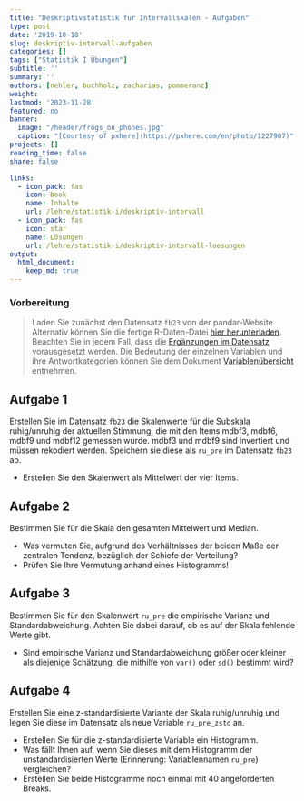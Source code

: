 ```yaml
---
title: "Deskriptivstatistik für Intervallskalen - Aufgaben" 
type: post
date: '2019-10-18' 
slug: deskriptiv-intervall-aufgaben
categories: [] 
tags: ["Statistik I Übungen"] 
subtitle: ''
summary: '' 
authors: [nehler, buchholz, zacharias, pommeranz]
weight:
lastmod: '2023-11-28'
featured: no
banner:
  image: "/header/frogs_on_phones.jpg"
  caption: "[Courtesy of pxhere](https://pxhere.com/en/photo/1227907)"
projects: []
reading_time: false
share: false

links:
  - icon_pack: fas
    icon: book
    name: Inhalte
    url: /lehre/statistik-i/deskriptiv-intervall
  - icon_pack: fas
    icon: star
    name: Lösungen
    url: /lehre/statistik-i/deskriptiv-intervall-loesungen
output:
  html_document:
    keep_md: true
---
```






### Vorbereitung

> Laden Sie zunächst den Datensatz `fb23` von der pandar-Website. Alternativ können Sie die fertige R-Daten-Datei [<i class="fas fa-download"></i> hier herunterladen](/daten/fb23.rda). Beachten Sie in jedem Fall, dass die [Ergänzungen im Datensatz](/lehre/statistik-i/deskriptiv-intervall/#prep) vorausgesetzt werden. Die Bedeutung der einzelnen Variablen und ihre Antwortkategorien können Sie dem Dokument [Variablenübersicht](/lehre/statistik-i/variablen.pdf) entnehmen.


## Aufgabe 1

Erstellen Sie im Datensatz `fb23` die Skalenwerte für die Subskala ruhig/unruhig der aktuellen Stimmung, die mit den Items mdbf3, mdbf6, mdbf9 und mdbf12 gemessen wurde. mdbf3 und mdbf9 sind invertiert und müssen rekodiert werden. Speichern sie diese als `ru_pre` im Datensatz `fb23` ab.

* Erstellen Sie den Skalenwert als Mittelwert der vier Items.

## Aufgabe 2

Bestimmen Sie für die Skala den gesamten Mittelwert und Median.

* Was vermuten Sie, aufgrund des Verhältnisses der beiden Maße der zentralen Tendenz, bezüglich der Schiefe der Verteilung?
* Prüfen Sie Ihre Vermutung anhand eines Histogramms!

## Aufgabe 3

Bestimmen Sie für den Skalenwert `ru_pre` die empirische Varianz und Standardabweichung. Achten Sie dabei darauf, ob es auf der Skala fehlende Werte gibt.

* Sind empirische Varianz und Standardabweichung größer oder kleiner als diejenige Schätzung, die mithilfe von `var()` oder `sd()` bestimmt wird?  


## Aufgabe 4

Erstellen Sie eine z-standardisierte Variante der Skala ruhig/unruhig und legen Sie diese im Datensatz als neue Variable `ru_pre_zstd` an.

* Erstellen Sie für die z-standardisierte Variable ein Histogramm.
* Was fällt Ihnen auf, wenn Sie dieses mit dem Histogramm der unstandardisierten Werte (Erinnerung: Variablennamen `ru_pre`) vergleichen?
* Erstellen Sie beide Histogramme noch einmal mit 40 angeforderten Breaks.
